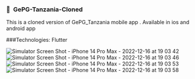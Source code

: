 ### 💖&ensp;GePG-Tanzania-Cloned

This is a cloned version of GePG_Tanzania mobile app . Available in ios and android app

###Technologies: Flutter


![Simulator Screen Shot - iPhone 14 Pro Max - 2022-12-16 at 19 03 42](https://user-images.githubusercontent.com/77027012/208182860-39ef93ca-079c-44b8-bc78-296fb4640919.png)
![Simulator Screen Shot - iPhone 14 Pro Max - 2022-12-16 at 19 03 46](https://user-images.githubusercontent.com/77027012/208182874-e63f9da0-7e34-412a-a755-2a1d967f5079.png)
![Simulator Screen Shot - iPhone 14 Pro Max - 2022-12-16 at 19 03 53](https://user-images.githubusercontent.com/77027012/208182885-ca359382-4b58-4208-a44b-9c4577b9a26b.png)
![Simulator Screen Shot - iPhone 14 Pro Max - 2022-12-16 at 19 03 58](https://user-images.githubusercontent.com/77027012/208182892-ffa5c10b-fa34-4908-a0e8-5eb5bba90ccf.png)


